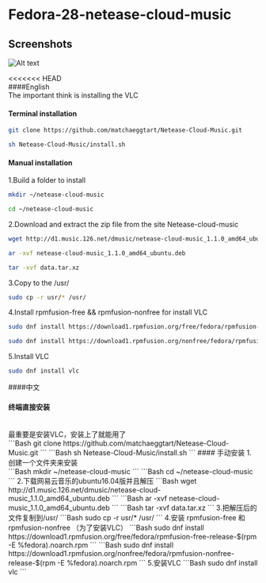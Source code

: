 # Fedora-28-netease-cloud-music

## Screenshots
![Alt text](https://github.com/matchaeggtart/Netease-Cloud-Music/raw/master/Screenshots/Screenshot.png)
<br>

<<<<<<< HEAD
<br>
####English
<br>
The important think is installing the VLC
<br>
#### Terminal installation
```Bash
git clone https://github.com/matchaeggtart/Netease-Cloud-Music.git
```
```Bash
sh Netease-Cloud-Music/install.sh
```
#### Manual installation
1.Build a folder to install
```Bash
mkdir ~/netease-cloud-music
```
```Bash
cd ~/netease-cloud-music
```
2.Download and extract the zip file from the site Netease-cloud-music
```Bash
wget http://d1.music.126.net/dmusic/netease-cloud-music_1.1.0_amd64_ubuntu.deb
```
```Bash
ar -xvf netease-cloud-music_1.1.0_amd64_ubuntu.deb
```
```Bash
tar -xvf data.tar.xz
```
3.Copy to the /usr/
```Bash
sudo cp -r usr/* /usr/
```
4.Install rpmfusion-free && rpmfusion-nonfree for install VLC
```Bash
sudo dnf install https://download1.rpmfusion.org/free/fedora/rpmfusion-free-release-$(rpm -E %fedora).noarch.rpm
```
```Bash
sudo dnf install https://download1.rpmfusion.org/nonfree/fedora/rpmfusion-nonfree-release-$(rpm -E %fedora).noarch.rpm
```
5.Install VLC
```Bash
sudo dnf install vlc
```

####中文
<br>
#### 终端直接安装
<br>
最重要是安装VLC，安装上了就能用了
<br>
```Bash
git clone https://github.com/matchaeggtart/Netease-Cloud-Music.git
```
```Bash
sh Netease-Cloud-Music/install.sh
```
#### 手动安装
1.创建一个文件夹来安装
<br>
```Bash
mkdir ~/netease-cloud-music
```
```Bash
cd ~/netease-cloud-music
```
2.下载网易云音乐的ubuntu16.04版并且解压
```Bash
wget http://d1.music.126.net/dmusic/netease-cloud-music_1.1.0_amd64_ubuntu.deb
```
```Bash
ar -xvf netease-cloud-music_1.1.0_amd64_ubuntu.deb
```
```Bash
tar -xvf data.tar.xz
```
3.把解压后的文件复制到/usr/
```Bash
sudo cp -r usr/* /usr/
```
4.安装 rpmfusion-free 和 rpmfusion-nonfree （为了安装VLC）
```Bash
sudo dnf install https://download1.rpmfusion.org/free/fedora/rpmfusion-free-release-$(rpm -E %fedora).noarch.rpm
```
```Bash
sudo dnf install https://download1.rpmfusion.org/nonfree/fedora/rpmfusion-nonfree-release-$(rpm -E %fedora).noarch.rpm
```
5.安装VLC
```Bash
sudo dnf install vlc
```
